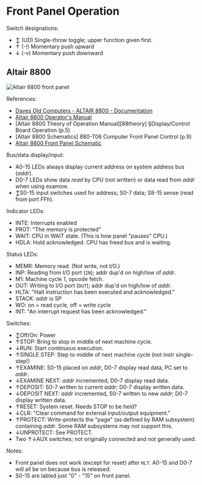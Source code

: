 Front Panel Operation
=====================

Switch designations:
- ↕ (UD) Single-throw toggle; upper function given first.
- ↑ (-!) Momentary push upward
- ↓ (-v) Momentary push downward

Altair 8800
-----------

![Altair 8800 front panel][8800panel]

References:
- [Daves Old Computers - ALTAIR 8800 - Documentation][8800docs]
- [Altair 8800 Operator's Manual][8800opman]
- [Altair 8800 Theory of Operation Manual][88theory]
  §Display/Control Board Operation (p.5)
- [Altair 8800 Schematics] 880-T06 Computer Front Panel Control (p.9)
- [Altair 8800 Front Panel Schematic][8800psch]

Bus/data display/input:
- A0-15 LEDs always display current address on system address bus (_addr_).
- D0-7 LEDs show data _read_ by CPU (not written) or data read from _addr_
  when using examine.
- ↕S0-15 input switches used for address; S0-7 data; S8-15 sense (read from
  port FFh).

Indicator LEDs:
- INTE: Interrupts enabled
- PROT: "The memory is protected"
- WAIT: CPU in WAIT state. (This is how panel "pauses" CPU.)
- HDLA: Hold acknowledged. CPU has freed bus and is waiting.

Status LEDs:
- MEMR: Memory read. (Not write, not I/O.)
- INP: Reading from I/O port (`IN`); addr dup'd on high/low of _addr_.
- M1: Machine cycle 1, opcode fetch.
- OUT: Writing to I/O port (`OUT`); addr dup'd on high/low of _addr_.
- HLTA: "Halt instruction has been executed and acknowledged."
- STACK: _addr_ is SP
- WO: on = read cycle, off = write cycle
- INT: "An interrupt request has been acknowledged."

Switches:
- ↕Off/On: Power
- ↑STOP: Bring to stop in middle of next machine cycle.
- ↓RUN: Start continuous execution.
- ↑SINGLE STEP: Step to middle of next machine cycle (not instr single-step!)
- ↑EXAMINE: S0-15 placed on _addr_, D0-7 display read data, PC set to _addr_.
- ↓EXAMINE NEXT: _addr_ incremented, D0-7 display read data.
- ↑DEPOSIT: S0-7 written to current _addr_; D0-7 display written data.
- ↓DEPOSIT NEXT: _addr_ incremented, S0-7 written to new _addr_;
  D0-7 display written data.
- ↑RESET: System reset. Needs STOP to be held?
- ↓CLR: "Clear command for external input/output equipment."
- ↑PROTECT: Write-protects the "page" (as defined by RAM subsystem) containing
  _addr_. Some RAM subsystems may not support this.
- ↓UNPROTECT: See PROTECT.
- Two ↑↓AUX switches; not originally connected and not generally used.

Notes:
- Front panel does not work (except for reset) after `HLT`. A0-15 and D0-7
  will all be on because bus is released.
- S0-15 are labled just "0" - "15" on front panel.



<!-------------------------------------------------------------------->
[8800docs]: http://dunfield.classiccmp.org/altair/altair6.htm
[8800opman]: http://www.classiccmp.org/dunfield/altair/d/88opman.pdf
[8800panel]: https://upload.wikimedia.org/wikipedia/commons/4/43/Living_Computers_-_Altair_8800_%2839802981903%29.jpg
[8800psch]: http://dunfield.classiccmp.org/altair/d/88fp_lgl.pdf
[8800sch]: http://dunfield.classiccmp.org/altair/d/88schema.pdf
[8800theory]: http://dunfield.classiccmp.org/altair/d/88theory.pdf
